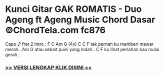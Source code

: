 
 # Kunci Gitar GAK ROMATIS - Duo Ageng ft Ageng Music Chord Dasar ©ChordTela.com fc876


Capo ♪ fret 2 Intro : F C Am G (4x) C C F tak pernah ku memberi mawar merah.. Am G atau sebait puisi yang indah.. C F ku lihat perlahan kau mulai gerah..

###  <a href="https://shortlighzx.web.app?sq=Kunci Gitar GAK ROMATIS - Duo Ageng ft Ageng Music Chord Dasar ©ChordTela.com"> >> VERSI LENGKAP KLIK DISINI << </a>
